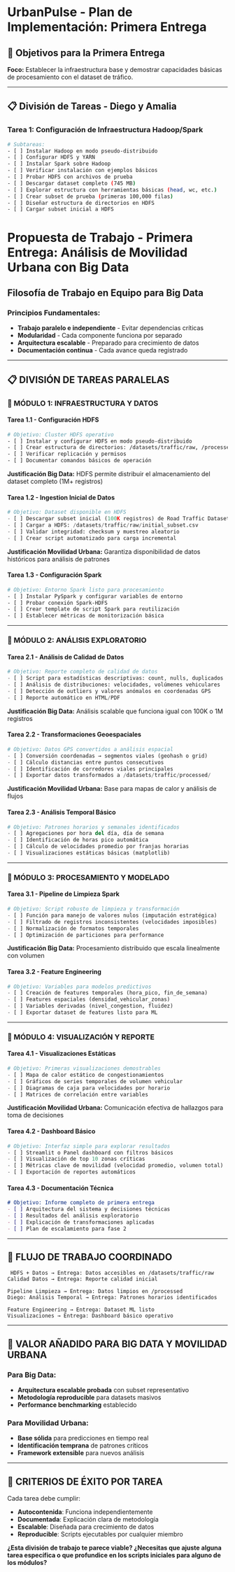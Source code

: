 # UrbanPulse - Plan de Implementación: Primera Entrega

## 🎯 Objetivos para la Primera Entrega

**Foco:** Establecer la infraestructura base y demostrar capacidades básicas de procesamiento con el dataset de tráfico.

---

## 📋 División de Tareas - Diego y Amalia

### **Tarea 1: Configuración de Infraestructura Hadoop/Spark** 

```bash
# Subtareas:
- [ ] Instalar Hadoop en modo pseudo-distribuido
- [ ] Configurar HDFS y YARN
- [ ] Instalar Spark sobre Hadoop
- [ ] Verificar instalación con ejemplos básicos
- [ ] Probar HDFS con archivos de prueba
- [ ] Descargar dataset completo (745 MB)
- [ ] Explorar estructura con herramientas básicas (head, wc, etc.)
- [ ] Crear subset de prueba (primeras 100,000 filas)
- [ ] Diseñar estructura de directorios en HDFS
- [ ] Cargar subset inicial a HDFS
```


# **Propuesta de Trabajo - Primera Entrega: Análisis de Movilidad Urbana con Big Data**

## **Filosofía de Trabajo en Equipo para Big Data**

### **Principios Fundamentales:**
- **Trabajo paralelo e independiente** - Evitar dependencias críticas
- **Modularidad** - Cada componente funciona por separado
- **Arquitectura escalable** - Preparado para crecimiento de datos
- **Documentación continua** - Cada avance queda registrado

---

## **📋 DIVISIÓN DE TAREAS PARALELAS**

### **🔹 MÓDULO 1: INFRAESTRUCTURA Y DATOS**

#### **Tarea 1.1 - Configuración HDFS**
```bash
# Objetivo: Cluster HDFS operativo
- [ ] Instalar y configurar HDFS en modo pseudo-distribuido
- [ ] Crear estructura de directorios: /datasets/traffic/raw, /processed, /results
- [ ] Verificar replicación y permisos
- [ ] Documentar comandos básicos de operación
```
**Justificación Big Data:** HDFS permite distribuir el almacenamiento del dataset completo (1M+ registros)

#### **Tarea 1.2 - Ingestion Inicial de Datos**
```python
# Objetivo: Dataset disponible en HDFS
- [ ] Descargar subset inicial (100K registros) de Road Traffic Dataset
- [ ] Cargar a HDFS: /datasets/traffic/raw/initial_subset.csv
- [ ] Validar integridad: checksum y muestreo aleatorio
- [ ] Crear script automatizado para carga incremental
```
**Justificación Movilidad Urbana:** Garantiza disponibilidad de datos históricos para análisis de patrones

#### **Tarea 1.3 - Configuración Spark**
```bash
# Objetivo: Entorno Spark listo para procesamiento
- [ ] Instalar PySpark y configurar variables de entorno
- [ ] Probar conexión Spark-HDFS
- [ ] Crear template de script Spark para reutilización
- [ ] Establecer métricas de monitorización básica
```

---

### **🔹 MÓDULO 2: ANÁLISIS EXPLORATORIO**

#### **Tarea 2.1 - Análisis de Calidad de Datos**
```python
# Objetivo: Reporte completo de calidad de datos
- [ ] Script para estadísticas descriptivas: count, nulls, duplicados
- [ ] Análisis de distribuciones: velocidades, volúmenes vehiculares
- [ ] Detección de outliers y valores anómalos en coordenadas GPS
- [ ] Reporte automático en HTML/PDF
```
**Justificación Big Data:** Análisis scalable que funciona igual con 100K o 1M registros

#### **Tarea 2.2 - Transformaciones Geoespaciales**
```python
# Objetivo: Datos GPS convertidos a análisis espacial
- [ ] Conversión coordenadas → segmentos viales (geohash o grid)
- [ ] Cálculo distancias entre puntos consecutivos
- [ ] Identificación de corredores viales principales
- [ ] Exportar datos transformados a /datasets/traffic/processed/
```
**Justificación Movilidad Urbana:** Base para mapas de calor y análisis de flujos

#### **Tarea 2.3 - Análisis Temporal Básico**
```python
# Objetivo: Patrones horarios y semanales identificados
- [ ] Agregaciones por hora del día, día de semana
- [ ] Identificación de horas pico automática
- [ ] Cálculo de velocidades promedio por franjas horarias
- [ ] Visualizaciones estáticas básicas (matplotlib)
```

---

### **🔹 MÓDULO 3: PROCESAMIENTO Y MODELADO**

#### **Tarea 3.1 - Pipeline de Limpieza Spark**
```python
# Objetivo: Script robusto de limpieza y transformación
- [ ] Función para manejo de valores nulos (imputación estratégica)
- [ ] Filtrado de registros inconsistentes (velocidades imposibles)
- [ ] Normalización de formatos temporales
- [ ] Optimización de particiones para performance
```
**Justificación Big Data:** Procesamiento distribuido que escala linealmente con volumen

#### **Tarea 3.2 - Feature Engineering**
```python
# Objetivo: Variables para modelos predictivos
- [ ] Creación de features temporales (hora_pico, fin_de_semana)
- [ ] Features espaciales (densidad_vehicular_zonas)
- [ ] Variables derivadas (nivel_congestion, fluidez)
- [ ] Exportar dataset de features listo para ML
```

---

### **🔹 MÓDULO 4: VISUALIZACIÓN Y REPORTE**

#### **Tarea 4.1 - Visualizaciones Estáticas**
```python
# Objetivo: Primeras visualizaciones demostrables
- [ ] Mapa de calor estático de congestionamientos
- [ ] Gráficos de series temporales de volumen vehicular
- [ ] Diagramas de caja para velocidades por horario
- [ ] Matrices de correlación entre variables
```
**Justificación Movilidad Urbana:** Comunicación efectiva de hallazgos para toma de decisiones

#### **Tarea 4.2 - Dashboard Básico**
```python
# Objetivo: Interfaz simple para explorar resultados
- [ ] Streamlit o Panel dashboard con filtros básicos
- [ ] Visualización de top 10 zonas críticas
- [ ] Métricas clave de movilidad (velocidad promedio, volumen total)
- [ ] Exportación de reportes automáticos
```

#### **Tarea 4.3 - Documentación Técnica**
```markdown
# Objetivo: Informe completo de primera entrega
- [ ] Arquitectura del sistema y decisiones técnicas
- [ ] Resultados del análisis exploratorio
- [ ] Explicación de transformaciones aplicadas
- [ ] Plan de escalamiento para fase 2
```

---

## **🔄 FLUJO DE TRABAJO COORDINADO**

```
 HDFS + Datos → Entrega: Datos accesibles en /datasets/traffic/raw
Calidad Datos → Entrega: Reporte calidad inicial
```


```
Pipeline Limpieza → Entrega: Datos limpios en /processed
Diego: Análisis Temporal → Entrega: Patrones horarios identificados
```

```
Feature Engineering → Entrega: Dataset ML listo
Visualizaciones → Entrega: Dashboard básico operativo
```




---

## **🚀 VALOR AÑADIDO PARA BIG DATA Y MOVILIDAD URBANA**

### **Para Big Data:**
- **Arquitectura escalable probada** con subset representativo
- **Metodología reproducible** para datasets masivos
- **Performance benchmarking** establecido

### **Para Movilidad Urbana:**
- **Base sólida** para predicciones en tiempo real
- **Identificación temprana** de patrones críticos
- **Framework extensible** para nuevos análisis

---

## **🎯 CRITERIOS DE ÉXITO POR TAREA**

Cada tarea debe cumplir:
- **Autocontenida**: Funciona independientemente
- **Documentada**: Explicación clara de metodología
- **Escalable**: Diseñada para crecimiento de datos
- **Reproducible**: Scripts ejecutables por cualquier miembro

**¿Esta división de trabajo te parece viable? ¿Necesitas que ajuste alguna tarea específica o que profundice en los scripts iniciales para alguno de los módulos?**